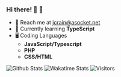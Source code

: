 ### Hi there! 🤠 👋

- 📧 Reach me at jcrain@asocket.net
- 🤔 Currently learning **TypeScript**
- 🖥️ Coding Languages
  - **JavaScript/Typescript**
  - **PHP**
  - **CSS/HTML**

<img alt="Github Stats" src="https://github-readme-stats.vercel.app/api?username=DrPepperG&theme=dark&count_private=true&show_icons=true&include_all_commits=true"/>
<img alt="Wakatime Stats" src="https://github-readme-stats.vercel.app/api/wakatime?username=DrPepper&theme=dark"/>
<img alt="Visitors" src="https://visitor-badge.laobi.icu/badge?page_id=DrPepperG"/>
